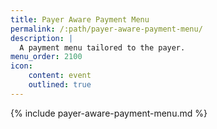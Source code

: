 ```yaml
---
title: Payer Aware Payment Menu
permalink: /:path/payer-aware-payment-menu/
description: |
  A payment menu tailored to the payer.
menu_order: 2100
icon:
    content: event
    outlined: true
---
```


{% include payer-aware-payment-menu.md %}
